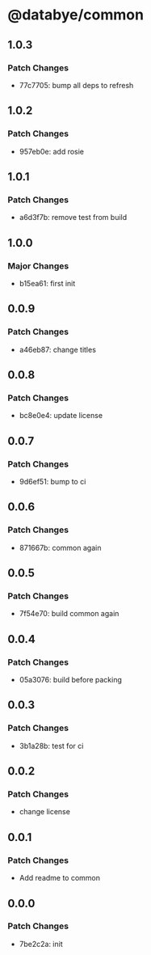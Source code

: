 # @databye/common

## 1.0.3

### Patch Changes

- 77c7705: bump all deps to refresh

## 1.0.2

### Patch Changes

- 957eb0e: add rosie

## 1.0.1

### Patch Changes

- a6d3f7b: remove test from build

## 1.0.0

### Major Changes

- b15ea61: first init

## 0.0.9

### Patch Changes

- a46eb87: change titles

## 0.0.8

### Patch Changes

- bc8e0e4: update license

## 0.0.7

### Patch Changes

- 9d6ef51: bump to ci

## 0.0.6

### Patch Changes

- 871667b: common again

## 0.0.5

### Patch Changes

- 7f54e70: build common again

## 0.0.4

### Patch Changes

- 05a3076: build before packing

## 0.0.3

### Patch Changes

- 3b1a28b: test for ci

## 0.0.2

### Patch Changes

- change license

## 0.0.1

### Patch Changes

- Add readme to common

## 0.0.0

### Patch Changes

- 7be2c2a: init
